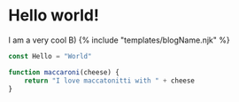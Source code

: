 # Hello world!

I am a very cool B) {% include "templates/blogName.njk" %}

```javascript
const Hello = "World"

function maccaroni(cheese) {
    return "I love maccatonitti with " + cheese
}
```